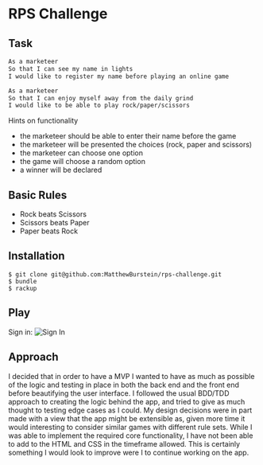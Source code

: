# RPS Challenge

Task
----


```sh
As a marketeer
So that I can see my name in lights
I would like to register my name before playing an online game

As a marketeer
So that I can enjoy myself away from the daily grind
I would like to be able to play rock/paper/scissors
```

Hints on functionality

- the marketeer should be able to enter their name before the game
- the marketeer will be presented the choices (rock, paper and scissors)
- the marketeer can choose one option
- the game will choose a random option
- a winner will be declared

## Basic Rules

- Rock beats Scissors
- Scissors beats Paper
- Paper beats Rock

Installation
---


```
$ git clone git@github.com:MatthewBurstein/rps-challenge.git
$ bundle
$ rackup
```

Play
---
Sign in:
![Sign In](https://www.dropbox.com/s/f7qwpr02zflrv0j/rps_sign_in.png?dl=0)


Approach
---
I decided that in order to have a MVP I wanted to have as much as possible of the logic and testing in place in both the back end and the front end before beautifying the user interface.
I followed the usual BDD/TDD approach to creating the logic behind the app, and tried to give as much thought to testing edge cases as I could.
My design decisions were in part made with a view that the app might be extensible as, given more time it would interesting to consider similar games with different rule sets.
While I was able to implement the required core functionality, I have not been able to add to the HTML and CSS in the timeframe allowed. This is certainly something I would look to improve were I to continue working on the app.
